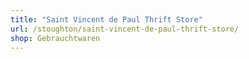 ```yaml
---
title: "Saint Vincent de Paul Thrift Store"
url: /stoughton/saint-vincent-de-paul-thrift-store/
shop: Gebrauchtwaren
---
```

